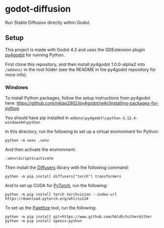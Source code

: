 # godot-diffusion
Run Stable Diffusion directly within Godot.

## Setup
This project is made with Godot 4.3 and uses the GDExtension plugin [py4godot](https://github.com/niklas2902/py4godot) for running Python.

First clone this repository, and then install py4godot 1.0.0-alpha2 into `/addons/` in the root folder (see the README in the py4godot repository for more info).

### Windows
To install Python packages, follow the setup instructions from py4godot here: https://github.com/niklas2902/py4godot/wiki/Installing-packages-for-python

You should have pip installed in `addons\py4godot\cpython-3.12.4-windows64\python`

In this directory, run the following to set up a virtual environment for Python:
```
python -m venv .venv
```
And then activate the environment:
```
.venv\Scripts\activate
```
Then install the [Diffusers](https://huggingface.co/docs/diffusers/en/installation) library with the following command:
```
python -m pip install diffusers["torch"] transformers
```
And to set up CUDA for [PyTorch](https://pytorch.org/get-started/locally/), run the following:
```
python -m pip install torch torchvision --index-url https://download.pytorch.org/whl/cu124
```
To set up the [Palettize](https://github.com/Astropulse/sd-palettize) tool, run the following:
```
python -m pip install git+https://www.github.com/hbldh/hitherdither
python -m pip install opencv-python
```